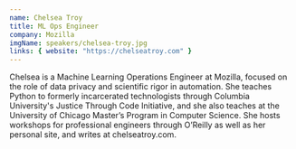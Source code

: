 ```yaml
---
name: Chelsea Troy
title: ML Ops Engineer
company: Mozilla
imgName: speakers/chelsea-troy.jpg
links: { website: "https://chelseatroy.com" }
---
```


Chelsea is a Machine Learning Operations Engineer at Mozilla, focused on the role of data privacy and scientific rigor in automation. She teaches Python to formerly incarcerated technologists through Columbia University's Justice Through Code Initiative, and she also teaches at the University of Chicago Master’s Program in Computer Science. She hosts workshops for professional engineers through O’Reilly as well as her personal site, and writes at chelseatroy.com.
